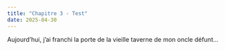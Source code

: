 ```yaml
---
title: "Chapitre 3 - Test"
date: 2025-04-30
---
```


Aujourd’hui, j’ai franchi la porte de la vieille taverne de mon oncle défunt...
